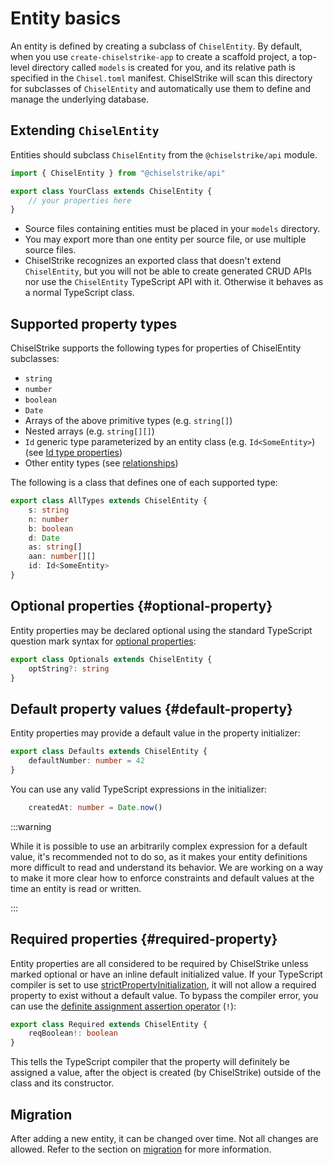# Entity basics

An entity is defined by creating a subclass of `ChiselEntity`. By default, when
you use `create-chiselstrike-app` to create a scaffold project, a top-level
directory called `models` is created for you, and its relative path is specified
in the `Chisel.toml` manifest. ChiselStrike will scan this directory for
subclasses of `ChiselEntity` and automatically use them to define and manage the
underlying database.

## Extending `ChiselEntity`

Entities should subclass `ChiselEntity` from the `@chiselstrike/api` module.

```ts title="models/YourClass.ts"
import { ChiselEntity } from "@chiselstrike/api"

export class YourClass extends ChiselEntity {
    // your properties here
}
```

- Source files containing entities must be placed in your `models` directory.
- You may export more than one entity per source file, or use multiple source
  files.
- ChiselStrike recognizes an exported class that doesn't extend `ChiselEntity`,
  but you will not be able to create generated CRUD APIs nor use the
  `ChiselEntity` TypeScript API with it. Otherwise it behaves as a normal
  TypeScript class.

## Supported property types

ChiselStrike supports the following types for properties of ChiselEntity
subclasses:

- `string`
- `number`
- `boolean`
- `Date`
- Arrays of the above primitive types (e.g. `string[]`)
- Nested arrays (e.g. `string[][]`)
- `Id` generic type parameterized by an entity class (e.g. `Id<SomeEntity>`)
  (see [Id type properties](#id-type-properties))
- Other entity types (see [relationships])

The following is a class that defines one of each supported type:

```ts title="models/AllTypes.ts"
export class AllTypes extends ChiselEntity {
    s: string
    n: number
    b: boolean
    d: Date
    as: string[]
    aan: number[][]
    id: Id<SomeEntity>
}
```

## Optional properties {#optional-property}

Entity properties may be declared optional using the standard TypeScript
question mark syntax for [optional properties][ts-optional]:

```ts
export class Optionals extends ChiselEntity {
    optString?: string
}
```

## Default property values {#default-property}

Entity properties may provide a default value in the property initializer:

```ts
export class Defaults extends ChiselEntity {
    defaultNumber: number = 42
}
```

You can use any valid TypeScript expressions in the initializer:

```ts
    createdAt: number = Date.now()
```

:::warning

While it is possible to use an arbitrarily complex expression for a default
value, it's recommended not to do so, as it makes your entity definitions more
difficult to read and understand its behavior. We are working on a way to make
it more clear how to enforce constraints and default values at the time an
entity is read or written.

:::

## Required properties {#required-property}

Entity properties are all considered to be required by ChiselStrike unless
marked optional or have an inline default initialized value. If your TypeScript
compiler is set to use [strictPropertyInitialization], it will not allow a
required property to exist without a default value. To bypass the compiler
error, you can use the [definite assignment assertion
operator][definite-assignment] (`!`):

```ts
export class Required extends ChiselEntity {
    reqBoolean!: boolean
}
```

This tells the TypeScript compiler that the property will definitely be assigned
a value, after the object is created (by ChiselStrike) outside of the class and
its constructor.

## Migration

After adding a new entity, it can be changed over time. Not all changes are
allowed. Refer to the section on [migration] for more information.


[ts-optional]: https://www.typescriptlang.org/docs/handbook/2/objects.html#optional-properties
[relationships]: ./relationships
[strictPropertyInitialization]: https://www.typescriptlang.org/tsconfig#strictPropertyInitialization
[definite-assignment]: https://www.typescriptlang.org/docs/handbook/2/classes.html#--strictpropertyinitialization
[migration]: ./migration
